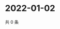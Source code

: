 # 2022-01-02

共 0 条

<!-- BEGIN WEIBO -->
<!-- 最后更新时间 Sun Jan 02 2022 04:15:58 GMT+0800 (China Standard Time) -->

<!-- END WEIBO -->
